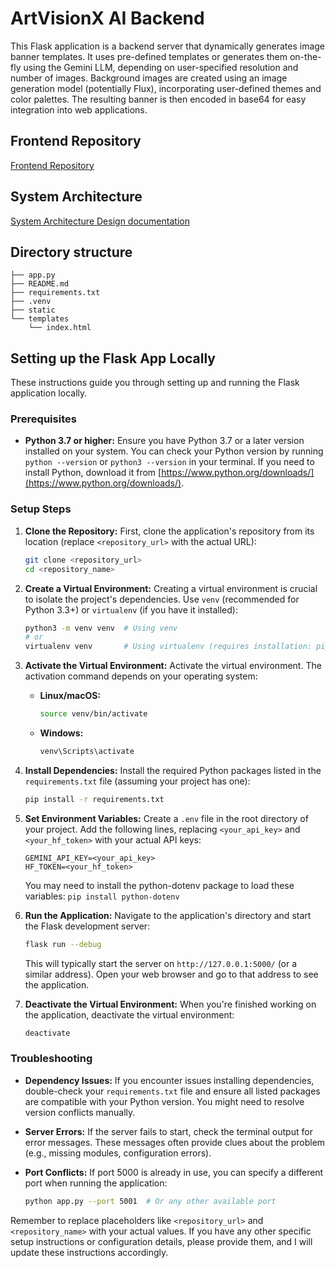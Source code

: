 # ArtVisionX AI Backend

This Flask application is a backend server that dynamically generates image banner templates. It uses pre-defined templates or generates them on-the-fly using the Gemini LLM, depending on user-specified resolution and number of images.  Background images are created using an image generation model (potentially Flux), incorporating user-defined themes and color palettes. The resulting banner is then encoded in base64 for easy integration into web applications.  


## Frontend Repository

[Frontend Repository](https://github.com/AshishW/AI-banner-generator-frontend)

## System Architecture

[System Architecture Design documentation](systemarchitecture.md)



## Directory structure

```
├── app.py
├── README.md
├── requirements.txt
├── .venv
├── static
└── templates
    └── index.html

```


## Setting up the Flask App Locally

These instructions guide you through setting up and running the Flask application locally.

### Prerequisites

*   **Python 3.7 or higher:** Ensure you have Python 3.7 or a later version installed on your system. You can check your Python version by running `python --version` or `python3 --version` in your terminal.  If you need to install Python, download it from [https://www.python.org/downloads/](https://www.python.org/downloads/).


### Setup Steps

1.  **Clone the Repository:**  First, clone the application's repository from its location (replace `<repository_url>` with the actual URL):

    ```bash
    git clone <repository_url>
    cd <repository_name>
    ```

2.  **Create a Virtual Environment:** Creating a virtual environment is crucial to isolate the project's dependencies.  Use `venv` (recommended for Python 3.3+) or `virtualenv` (if you have it installed):

    ```bash
    python3 -m venv venv  # Using venv
    # or
    virtualenv venv       # Using virtualenv (requires installation: pip install virtualenv)
    ```

3.  **Activate the Virtual Environment:** Activate the virtual environment. The activation command depends on your operating system:

    *   **Linux/macOS:**
        ```bash
        source venv/bin/activate
        ```

    *   **Windows:**
        ```bash
        venv\Scripts\activate
        ```

4.  **Install Dependencies:** Install the required Python packages listed in the `requirements.txt` file (assuming your project has one):

    ```bash
    pip install -r requirements.txt
    ```

5.  **Set Environment Variables:** Create a `.env` file in the root directory of your project. Add the following lines, replacing `<your_api_key>` and `<your_hf_token>` with your actual API keys:

    ```
    GEMINI_API_KEY=<your_api_key>
    HF_TOKEN=<your_hf_token>
    ```

    You may need to install the python-dotenv package to load these variables: `pip install python-dotenv`

6.  **Run the Application:** Navigate to the application's directory and start the Flask development server:

    ```bash
    flask run --debug
    ```

    This will typically start the server on `http://127.0.0.1:5000/` (or a similar address). Open your web browser and go to that address to see the application.

7.  **Deactivate the Virtual Environment:** When you're finished working on the application, deactivate the virtual environment:

    ```bash
    deactivate
    ```


### Troubleshooting

*   **Dependency Issues:** If you encounter issues installing dependencies, double-check your `requirements.txt` file and ensure all listed packages are compatible with your Python version.  You might need to resolve version conflicts manually.

*   **Server Errors:** If the server fails to start, check the terminal output for error messages. These messages often provide clues about the problem (e.g., missing modules, configuration errors).

*   **Port Conflicts:** If port 5000 is already in use, you can specify a different port when running the application:

    ```bash
    python app.py --port 5001  # Or any other available port
    ```

Remember to replace placeholders like `<repository_url>` and `<repository_name>` with your actual values.  If you have any other specific setup instructions or configuration details, please provide them, and I will update these instructions accordingly.
